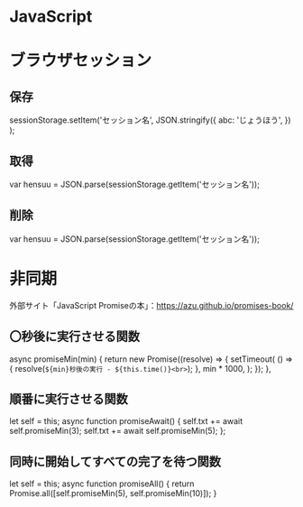 # JavaScript


# ブラウザセッション
## 保存
sessionStorage.setItem('セッション名',
    JSON.stringify({
        abc: 'じょうほう',
    })
);

## 取得
var hensuu = JSON.parse(sessionStorage.getItem('セッション名'));

## 削除
var hensuu = JSON.parse(sessionStorage.getItem('セッション名'));





# 非同期
外部サイト「JavaScript Promiseの本」：https://azu.github.io/promises-book/

## 〇秒後に実行させる関数
async promiseMin(min) {
    return new Promise((resolve) => {
        setTimeout(
            () => {
                resolve(`${min}秒後の実行 - ${this.time()}<br>`);
            }, min * 1000,
        );
    });
},

## 順番に実行させる関数
let self = this;
async function promiseAwait() {
    self.txt += await self.promiseMin(3);
    self.txt += await self.promiseMin(5);
};

## 同時に開始してすべての完了を待つ関数
let self = this;
async function promiseAll() {
    return Promise.all([self.promiseMin(5), self.promiseMin(10)]);
}

